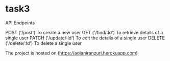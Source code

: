 # task3



API Endpoints

POST 	('/post') 	To create a new user
GET 	('/find/:Id') 	To retrieve details of a single user
PATCH 	('/update/:Id') 	To edit the details of a single user
DELETE 	('/delete/:Id') 	To delete a single user


The project is hosted on (https://aolaniranzuri.herokuapp.com)
